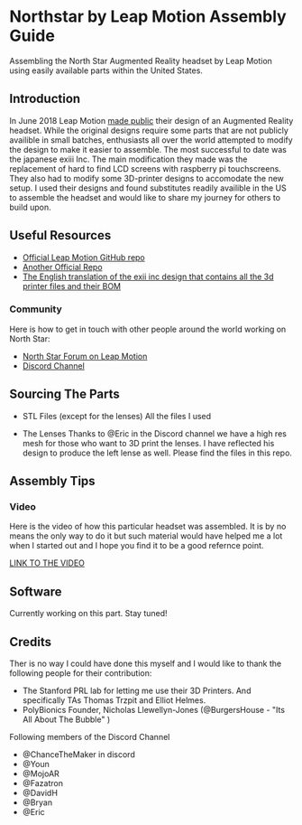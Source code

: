 # Northstar by Leap Motion Assembly Guide
Assembling the North Star Augmented Reality headset by Leap Motion using easily available parts within the United States.

## Introduction

In June 2018 Leap Motion [made public](http://blog.leapmotion.com/north-star-open-source/) their design of an Augmented Reality headset. While the original designs require some parts that are not publicly availible in small batches, enthusiasts all over the world  attempted to modify the design to make it easier to assemble. The most successful to date was the japanese exiii Inc. The main modification they made was the replacement of hard to find LCD screens with raspberry pi touchscreens. They also had to modify some 3D-printer designs to accomodate the new setup. I used their designs and found substitutes readily availible in the US to assemble the headset and would like to share my journey for others to build upon.

## Useful Resources
 - [Official Leap Motion GitHub repo](https://github.com/leapmotion/ProjectNorthStar)
 - [Another Official Repo](https://leapmotion.github.io/ProjectNorthStar/)
 - [The English translation of the exii inc design that contains all the 3d printer files and their BOM](http://exiii.jp/2018/07/25/project_north_star_en/)
 
### Community
Here is how to get in touch with other people around the world working on North Star:
- [North Star Forum on Leap Motion]()
- [Discord Channel](https://discord.gg/EhQF54Q)

## Sourcing The Parts

- STL Files (except for the lenses)
All the files I used 

- The Lenses
 Thanks to @Eric in the Discord channel we have a high res mesh for those who want to 3D print the lenses. I have reflected his design to produce the left lense as well. Please find the files in this repo.
## Assembly Tips

### Video 
Here is the video of how this particular headset was assembled. It is by no means the only way to do it but such material would have helped me a lot when I started out and I hope you find it to be a good refernce point.

[LINK TO THE VIDEO](https://www.youtube.com/watch?v=CKpXE_DHC50&t=3s)

## Software

Currently working on this part. Stay tuned!

## Credits

Ther is no way I could have done this myself and I would like to thank the following people for their contribution:

- The Stanford PRL lab for letting me use their 3D Printers. And specifically TAs Thomas Trzpit and Elliot Helmes.
- PolyBionics Founder, Nicholas Llewellyn-Jones (@BurgersHouse - "Its All About The Bubble" )

Following members of the Discord Channel
- @ChanceTheMaker in discord
- @Youn
- @MojoAR
- @Fazatron
- @DavidH
- @Bryan
- @Eric
